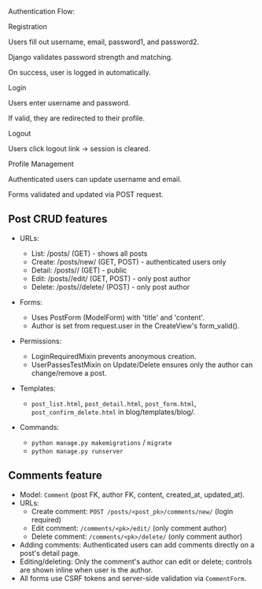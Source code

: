 Authentication Flow:

Registration

Users fill out username, email, password1, and password2.

Django validates password strength and matching.

On success, user is logged in automatically.

Login

Users enter username and password.

If valid, they are redirected to their profile.

Logout

Users click logout link → session is cleared.

Profile Management

Authenticated users can update username and email.

Forms validated and updated via POST request.

## Post CRUD features

- URLs:

  - List: /posts/ (GET) - shows all posts
  - Create: /posts/new/ (GET, POST) - authenticated users only
  - Detail: /posts/<pk>/ (GET) - public
  - Edit: /posts/<pk>/edit/ (GET, POST) - only post author
  - Delete: /posts/<pk>/delete/ (POST) - only post author

- Forms:

  - Uses PostForm (ModelForm) with 'title' and 'content'.
  - Author is set from request.user in the CreateView's form_valid().

- Permissions:

  - LoginRequiredMixin prevents anonymous creation.
  - UserPassesTestMixin on Update/Delete ensures only the author can change/remove a post.

- Templates:

  - `post_list.html`, `post_detail.html`, `post_form.html`, `post_confirm_delete.html` in blog/templates/blog/.

- Commands:
  - `python manage.py makemigrations` / `migrate`
  - `python manage.py runserver`

## Comments feature

- Model: `Comment` (post FK, author FK, content, created_at, updated_at).
- URLs:
  - Create comment: `POST /posts/<post_pk>/comments/new/` (login required)
  - Edit comment: `/comments/<pk>/edit/` (only comment author)
  - Delete comment: `/comments/<pk>/delete/` (only comment author)
- Adding comments: Authenticated users can add comments directly on a post's detail page.
- Editing/deleting: Only the comment's author can edit or delete; controls are shown inline when user is the author.
- All forms use CSRF tokens and server-side validation via `CommentForm`.
